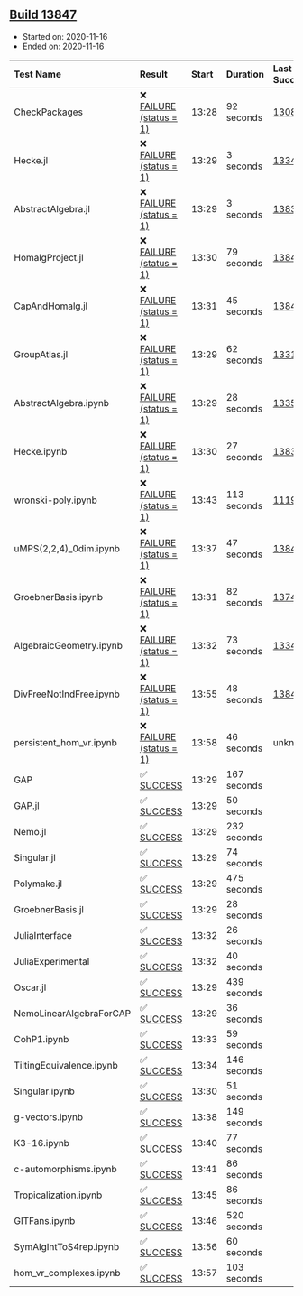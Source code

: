 ## [Build 13847](https://oscarci.mathematik.uni-kl.de/job/oscar/13847/)

* Started on: 2020-11-16
* Ended on: 2020-11-16

| Test Name    | Result | Start | Duration | Last Success | First Failure |
|:-------------|:-------|:------|:---------|:-------------|:--------------|
| CheckPackages | ❌ [FAILURE (status = 1)](https://oscarci.mathematik.uni-kl.de/job/oscar/13847/artifact/logs/build-13847/CheckPackages.log) | 13:28 | 92 seconds | [13085](https://oscarci.mathematik.uni-kl.de/job/oscar/13085/) | [13086](https://oscarci.mathematik.uni-kl.de/job/oscar/13086/) |
| Hecke.jl | ❌ [FAILURE (status = 1)](https://oscarci.mathematik.uni-kl.de/job/oscar/13847/artifact/logs/build-13847/Hecke.jl.log) | 13:29 | 3 seconds | [13341](https://oscarci.mathematik.uni-kl.de/job/oscar/13341/) | [13342](https://oscarci.mathematik.uni-kl.de/job/oscar/13342/) |
| AbstractAlgebra.jl | ❌ [FAILURE (status = 1)](https://oscarci.mathematik.uni-kl.de/job/oscar/13847/artifact/logs/build-13847/AbstractAlgebra.jl.log) | 13:29 | 3 seconds | [13837](https://oscarci.mathematik.uni-kl.de/job/oscar/13837/) | [13838](https://oscarci.mathematik.uni-kl.de/job/oscar/13838/) |
| HomalgProject.jl | ❌ [FAILURE (status = 1)](https://oscarci.mathematik.uni-kl.de/job/oscar/13847/artifact/logs/build-13847/HomalgProject.jl.log) | 13:30 | 79 seconds | [13845](https://oscarci.mathematik.uni-kl.de/job/oscar/13845/) | [13846](https://oscarci.mathematik.uni-kl.de/job/oscar/13846/) |
| CapAndHomalg.jl | ❌ [FAILURE (status = 1)](https://oscarci.mathematik.uni-kl.de/job/oscar/13847/artifact/logs/build-13847/CapAndHomalg.jl.log) | 13:31 | 45 seconds | [13845](https://oscarci.mathematik.uni-kl.de/job/oscar/13845/) | [13846](https://oscarci.mathematik.uni-kl.de/job/oscar/13846/) |
| GroupAtlas.jl | ❌ [FAILURE (status = 1)](https://oscarci.mathematik.uni-kl.de/job/oscar/13847/artifact/logs/build-13847/GroupAtlas.jl.log) | 13:29 | 62 seconds | [13311](https://oscarci.mathematik.uni-kl.de/job/oscar/13311/) | [13312](https://oscarci.mathematik.uni-kl.de/job/oscar/13312/) |
| AbstractAlgebra.ipynb | ❌ [FAILURE (status = 1)](https://oscarci.mathematik.uni-kl.de/job/oscar/13847/artifact/logs/build-13847/AbstractAlgebra.ipynb.log) | 13:29 | 28 seconds | [13355](https://oscarci.mathematik.uni-kl.de/job/oscar/13355/) | [13356](https://oscarci.mathematik.uni-kl.de/job/oscar/13356/) |
| Hecke.ipynb | ❌ [FAILURE (status = 1)](https://oscarci.mathematik.uni-kl.de/job/oscar/13847/artifact/logs/build-13847/Hecke.ipynb.log) | 13:30 | 27 seconds | [13837](https://oscarci.mathematik.uni-kl.de/job/oscar/13837/) | [13838](https://oscarci.mathematik.uni-kl.de/job/oscar/13838/) |
| wronski-poly.ipynb | ❌ [FAILURE (status = 1)](https://oscarci.mathematik.uni-kl.de/job/oscar/13847/artifact/logs/build-13847/wronski-poly.ipynb.log) | 13:43 | 113 seconds | [11192](https://oscarci.mathematik.uni-kl.de/job/oscar/11192/) | [11193](https://oscarci.mathematik.uni-kl.de/job/oscar/11193/) |
| uMPS(2,2,4)_0dim.ipynb | ❌ [FAILURE (status = 1)](https://oscarci.mathematik.uni-kl.de/job/oscar/13847/artifact/logs/build-13847/uMPS-2-2-4-_0dim.ipynb.log) | 13:37 | 47 seconds | [13841](https://oscarci.mathematik.uni-kl.de/job/oscar/13841/) | [13842](https://oscarci.mathematik.uni-kl.de/job/oscar/13842/) |
| GroebnerBasis.ipynb | ❌ [FAILURE (status = 1)](https://oscarci.mathematik.uni-kl.de/job/oscar/13847/artifact/logs/build-13847/GroebnerBasis.ipynb.log) | 13:31 | 82 seconds | [13748](https://oscarci.mathematik.uni-kl.de/job/oscar/13748/) | [13749](https://oscarci.mathematik.uni-kl.de/job/oscar/13749/) |
| AlgebraicGeometry.ipynb | ❌ [FAILURE (status = 1)](https://oscarci.mathematik.uni-kl.de/job/oscar/13847/artifact/logs/build-13847/AlgebraicGeometry.ipynb.log) | 13:32 | 73 seconds | [13341](https://oscarci.mathematik.uni-kl.de/job/oscar/13341/) | [13342](https://oscarci.mathematik.uni-kl.de/job/oscar/13342/) |
| DivFreeNotIndFree.ipynb | ❌ [FAILURE (status = 1)](https://oscarci.mathematik.uni-kl.de/job/oscar/13847/artifact/logs/build-13847/DivFreeNotIndFree.ipynb.log) | 13:55 | 48 seconds | [13845](https://oscarci.mathematik.uni-kl.de/job/oscar/13845/) | [13846](https://oscarci.mathematik.uni-kl.de/job/oscar/13846/) |
| persistent_hom_vr.ipynb | ❌ [FAILURE (status = 1)](https://oscarci.mathematik.uni-kl.de/job/oscar/13847/artifact/logs/build-13847/persistent_hom_vr.ipynb.log) | 13:58 | 46 seconds | unknown | unknown |
| GAP | ✅ [SUCCESS](https://oscarci.mathematik.uni-kl.de/job/oscar/13847/artifact/logs/build-13847/GAP.log) | 13:29 | 167 seconds |  |  |
| GAP.jl | ✅ [SUCCESS](https://oscarci.mathematik.uni-kl.de/job/oscar/13847/artifact/logs/build-13847/GAP.jl.log) | 13:29 | 50 seconds |  |  |
| Nemo.jl | ✅ [SUCCESS](https://oscarci.mathematik.uni-kl.de/job/oscar/13847/artifact/logs/build-13847/Nemo.jl.log) | 13:29 | 232 seconds |  |  |
| Singular.jl | ✅ [SUCCESS](https://oscarci.mathematik.uni-kl.de/job/oscar/13847/artifact/logs/build-13847/Singular.jl.log) | 13:29 | 74 seconds |  |  |
| Polymake.jl | ✅ [SUCCESS](https://oscarci.mathematik.uni-kl.de/job/oscar/13847/artifact/logs/build-13847/Polymake.jl.log) | 13:29 | 475 seconds |  |  |
| GroebnerBasis.jl | ✅ [SUCCESS](https://oscarci.mathematik.uni-kl.de/job/oscar/13847/artifact/logs/build-13847/GroebnerBasis.jl.log) | 13:29 | 28 seconds |  |  |
| JuliaInterface | ✅ [SUCCESS](https://oscarci.mathematik.uni-kl.de/job/oscar/13847/artifact/logs/build-13847/JuliaInterface.log) | 13:32 | 26 seconds |  |  |
| JuliaExperimental | ✅ [SUCCESS](https://oscarci.mathematik.uni-kl.de/job/oscar/13847/artifact/logs/build-13847/JuliaExperimental.log) | 13:32 | 40 seconds |  |  |
| Oscar.jl | ✅ [SUCCESS](https://oscarci.mathematik.uni-kl.de/job/oscar/13847/artifact/logs/build-13847/Oscar.jl.log) | 13:29 | 439 seconds |  |  |
| NemoLinearAlgebraForCAP | ✅ [SUCCESS](https://oscarci.mathematik.uni-kl.de/job/oscar/13847/artifact/logs/build-13847/NemoLinearAlgebraForCAP.log) | 13:29 | 36 seconds |  |  |
| CohP1.ipynb | ✅ [SUCCESS](https://oscarci.mathematik.uni-kl.de/job/oscar/13847/artifact/logs/build-13847/CohP1.ipynb.log) | 13:33 | 59 seconds |  |  |
| TiltingEquivalence.ipynb | ✅ [SUCCESS](https://oscarci.mathematik.uni-kl.de/job/oscar/13847/artifact/logs/build-13847/TiltingEquivalence.ipynb.log) | 13:34 | 146 seconds |  |  |
| Singular.ipynb | ✅ [SUCCESS](https://oscarci.mathematik.uni-kl.de/job/oscar/13847/artifact/logs/build-13847/Singular.ipynb.log) | 13:30 | 51 seconds |  |  |
| g-vectors.ipynb | ✅ [SUCCESS](https://oscarci.mathematik.uni-kl.de/job/oscar/13847/artifact/logs/build-13847/g-vectors.ipynb.log) | 13:38 | 149 seconds |  |  |
| K3-16.ipynb | ✅ [SUCCESS](https://oscarci.mathematik.uni-kl.de/job/oscar/13847/artifact/logs/build-13847/K3-16.ipynb.log) | 13:40 | 77 seconds |  |  |
| c-automorphisms.ipynb | ✅ [SUCCESS](https://oscarci.mathematik.uni-kl.de/job/oscar/13847/artifact/logs/build-13847/c-automorphisms.ipynb.log) | 13:41 | 86 seconds |  |  |
| Tropicalization.ipynb | ✅ [SUCCESS](https://oscarci.mathematik.uni-kl.de/job/oscar/13847/artifact/logs/build-13847/Tropicalization.ipynb.log) | 13:45 | 86 seconds |  |  |
| GITFans.ipynb | ✅ [SUCCESS](https://oscarci.mathematik.uni-kl.de/job/oscar/13847/artifact/logs/build-13847/GITFans.ipynb.log) | 13:46 | 520 seconds |  |  |
| SymAlgIntToS4rep.ipynb | ✅ [SUCCESS](https://oscarci.mathematik.uni-kl.de/job/oscar/13847/artifact/logs/build-13847/SymAlgIntToS4rep.ipynb.log) | 13:56 | 60 seconds |  |  |
| hom_vr_complexes.ipynb | ✅ [SUCCESS](https://oscarci.mathematik.uni-kl.de/job/oscar/13847/artifact/logs/build-13847/hom_vr_complexes.ipynb.log) | 13:57 | 103 seconds |  |  |
